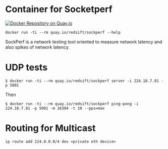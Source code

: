 # Container for Socketperf

[![Docker Repository on Quay.io](https://quay.io/repository/redsift/sockperf/status "Docker Repository on Quay.io")](https://quay.io/repository/redsift/sockperf)

	docker run -ti --rm quay.io/redsift/sockperf --help


SockPerf is a network testing tool oriented to measure network latency and also spikes of network latency.

# UDP tests

	$ docker run -ti --rm quay.io/redsift/sockperf server -i 224.18.7.81 -p 5001

Then

	$ docker run -ti --rm quay.io/redsift/sockperf ping-pong -i 224.18.7.81 -p 5001 -m 16384 -t 10 --pps=max
	
	
# Routing for Multicast

	ip route add 224.0.0.0/4 dev <private eth device>